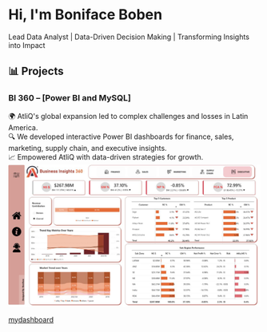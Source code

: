 # Hi, I'm Boniface Boben
Lead Data Analyst | Data-Driven Decision Making | Transforming Insights into Impact

## 📊 Projects  

### BI 360 – [Power BI and MySQL]  
🌍 AtliQ's global expansion led to complex challenges and losses in Latin America.  
🔍 We developed interactive Power BI dashboards for finance, sales, marketing, supply chain, and executive insights.  
📈 Empowered AtliQ with data-driven strategies for growth.  
![image](BI360.jpg)

[mydashboard](https://github.com/BoniBoban/Excel-Sales-Analytics.git)
